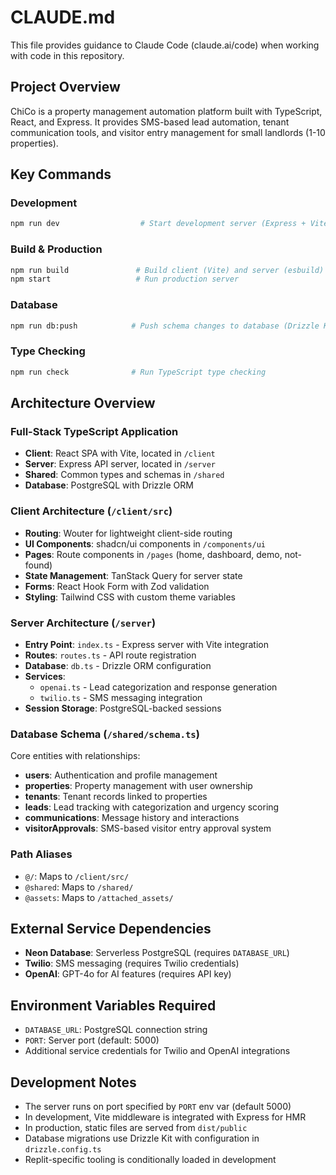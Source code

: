 # CLAUDE.md

This file provides guidance to Claude Code (claude.ai/code) when working with code in this repository.

## Project Overview

ChiCo is a property management automation platform built with TypeScript, React, and Express. It provides SMS-based lead automation, tenant communication tools, and visitor entry management for small landlords (1-10 properties).

## Key Commands

### Development
```bash
npm run dev                  # Start development server (Express + Vite HMR)
```

### Build & Production
```bash
npm run build               # Build client (Vite) and server (esbuild) for production
npm start                   # Run production server
```

### Database
```bash
npm run db:push            # Push schema changes to database (Drizzle Kit)
```

### Type Checking
```bash
npm run check              # Run TypeScript type checking
```

## Architecture Overview

### Full-Stack TypeScript Application
- **Client**: React SPA with Vite, located in `/client`
- **Server**: Express API server, located in `/server`
- **Shared**: Common types and schemas in `/shared`
- **Database**: PostgreSQL with Drizzle ORM

### Client Architecture (`/client/src`)
- **Routing**: Wouter for lightweight client-side routing
- **UI Components**: shadcn/ui components in `/components/ui`
- **Pages**: Route components in `/pages` (home, dashboard, demo, not-found)
- **State Management**: TanStack Query for server state
- **Forms**: React Hook Form with Zod validation
- **Styling**: Tailwind CSS with custom theme variables

### Server Architecture (`/server`)
- **Entry Point**: `index.ts` - Express server with Vite integration
- **Routes**: `routes.ts` - API route registration
- **Database**: `db.ts` - Drizzle ORM configuration
- **Services**: 
  - `openai.ts` - Lead categorization and response generation
  - `twilio.ts` - SMS messaging integration
- **Session Storage**: PostgreSQL-backed sessions

### Database Schema (`/shared/schema.ts`)
Core entities with relationships:
- **users**: Authentication and profile management
- **properties**: Property management with user ownership
- **tenants**: Tenant records linked to properties
- **leads**: Lead tracking with categorization and urgency scoring
- **communications**: Message history and interactions
- **visitorApprovals**: SMS-based visitor entry approval system

### Path Aliases
- `@/`: Maps to `/client/src/`
- `@shared`: Maps to `/shared/`
- `@assets`: Maps to `/attached_assets/`

## External Service Dependencies

- **Neon Database**: Serverless PostgreSQL (requires `DATABASE_URL`)
- **Twilio**: SMS messaging (requires Twilio credentials)
- **OpenAI**: GPT-4o for AI features (requires API key)

## Environment Variables Required

- `DATABASE_URL`: PostgreSQL connection string
- `PORT`: Server port (default: 5000)
- Additional service credentials for Twilio and OpenAI integrations

## Development Notes

- The server runs on port specified by `PORT` env var (default 5000)
- In development, Vite middleware is integrated with Express for HMR
- In production, static files are served from `dist/public`
- Database migrations use Drizzle Kit with configuration in `drizzle.config.ts`
- Replit-specific tooling is conditionally loaded in development